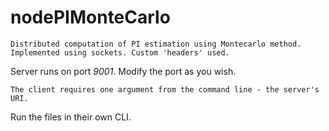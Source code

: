 nodePIMonteCarlo
================
```
Distributed computation of PI estimation using Montecarlo method. Implemented using sockets. Custom 'headers' used.
```
Server runs on port _9001_. Modify the port as you wish.
```
The client requires one argument from the command line - the server's URI. 
```
Run the files in their own CLI. 